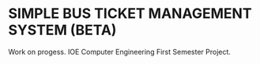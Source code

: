 # SIMPLE BUS TICKET MANAGEMENT SYSTEM (BETA)
Work on progess. IOE Computer Engineering First Semester Project.
